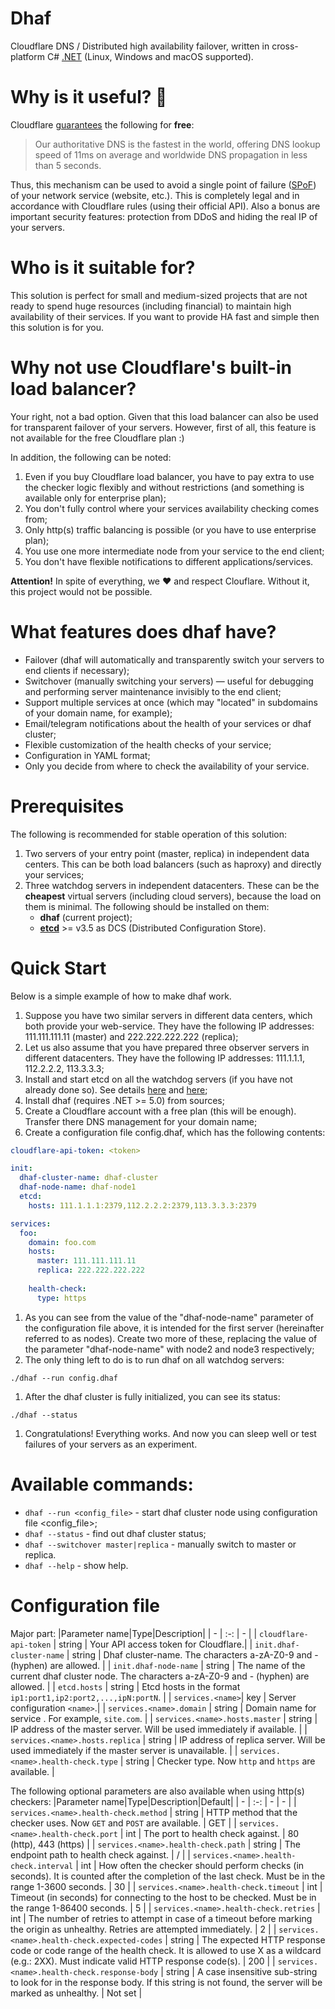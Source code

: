# Dhaf
Cloudflare DNS / Distributed high availability failover, written in cross-platform C# [.NET](https://github.com/dotnet) (Linux, Windows and macOS supported).

# Why is it useful? 🚀
Cloudflare [guarantees](https://www.cloudflare.com/dns/) the following for **free**:
> Our authoritative DNS is the fastest in the world, offering DNS lookup speed of 11ms on average and worldwide DNS propagation in less than 5 seconds.

Thus, this mechanism can be used to avoid a single point of failure ([SPoF](https://en.wikipedia.org/wiki/Single_point_of_failure)) of your network service (website, etc.). This is completely legal and in accordance with Cloudflare rules (using their official API).
Also a bonus are important security features: protection from DDoS and hiding the real IP of your servers.

# Who is it suitable for?
This solution is perfect for small and medium-sized projects that are not ready to spend huge resources (including financial) to maintain high availability of their services. If you want to provide HA fast and simple then this solution is for you.

# Why not use Cloudflare's built-in load balancer?
Your right, not a bad option. Given that this load balancer can also be used for transparent failover of your servers.
However, first of all, this feature is not available for the free Cloudflare plan :)

In addition, the following can be noted:
1. Even if you buy Cloudflare load balancer, you have to pay extra to use the checker logic flexibly and without restrictions (and something is available only for enterprise plan);
2. You don't fully control where your services availability checking comes from;
3. Only http(s) traffic balancing is possible (or you have to use enterprise plan);
4. You use one more intermediate node from your service to the end client;
5. You don't have flexible notifications to different applications/services.

**Attention!** In spite of everything, we ❤️ and respect Clouflare. Without it, this project would not be possible. 

# What features does dhaf have?
- Failover (dhaf will automatically and transparently switch your servers to end clients if necessary);
- Switchover (manually switching your servers) — useful for debugging and performing server maintenance invisibly to the end client;
- Support multiple services at once (which may "located" in subdomains of your domain name, for example);
- Email/telegram notifications about the health of your services or dhaf cluster;
- Flexible customization of the health checks of your service;
- Configuration in YAML format;
- Only you decide from where to check the availability of your service.

# Prerequisites
The following is recommended for stable operation of this solution:
1. Two servers of your entry point (master, replica) in independent data centers. This can be both load balancers (such as haproxy) and directly your services;
2. Three watchdog servers in independent datacenters. These can be the **cheapest** virtual servers (including cloud servers), because the load on them is minimal. The following should be installed on them:
    - **dhaf** (current project);
    - **[etcd](https://github.com/etcd-io/etcd)** >= v3.5 as DCS (Distributed Configuration Store).

# Quick Start
Below is a simple example of how to make dhaf work.
1. Suppose you have two similar servers in different data centers, which both provide your web-service. They have the following IP addresses: 111.111.111.11 (master) and 222.222.222.222 (replica);
1. Let us also assume that you have prepared three observer servers in different datacenters. They have the following IP addresses: 111.1.1.1, 112.2.2.2, 113.3.3.3;
1. Install and start etcd on all the watchdog servers (if you have not already done so). See details [here](https://etcd.io/docs/v3.5/quickstart/) and [here](https://etcd.io/docs/v3.5/op-guide/clustering/);
1. Install dhaf (requires .NET >= 5.0) from sources;
3. Create a Cloudflare account with a free plan (this will be enough). Transfer there DNS management for your domain name;
4. Create a configuration file config.dhaf, which has the following contents:
```yaml
cloudflare-api-token: <token>

init:
  dhaf-cluster-name: dhaf-cluster
  dhaf-node-name: dhaf-node1
  etcd:
    hosts: 111.1.1.1:2379,112.2.2.2:2379,113.3.3.3:2379 

services:
  foo:
    domain: foo.com
    hosts:
      master: 111.111.111.11
      replica: 222.222.222.222
    
    health-check:
      type: https
```
1. As you can see from the value of the "dhaf-node-name" parameter of the configuration file above, it is intended for the first server (hereinafter referred to as nodes). Create two more of these, replacing the value of the parameter "dhaf-node-name" with node2 and node3 respectively;
1. The only thing left to do is to run dhaf on all watchdog servers:
```shell
./dhaf --run config.dhaf
```
1. After the dhaf cluster is fully initialized, you can see its status:
```shell
./dhaf --status
```
1. Congratulations! Everything works. And now you can sleep well or test failures of your servers as an experiment.

# Available commands:
- `dhaf --run <config_file>` - start dhaf cluster node using configuration file <config_file>;
- `dhaf --status` - find out dhaf cluster status;
- `dhaf --switchover master|replica` - manually switch to master or replica.
- `dhaf --help` - show help.

# Configuration file
Major part:
|Parameter name|Type|Description|
| - | :-: | - |
| `cloudflare-api-token` | string | Your API access token for Cloudflare.|
| `init.dhaf-cluster-name` | string | Dhaf cluster-name. The characters a-zA-Z0-9 and - (hyphen) are allowed. |
| `init.dhaf-node-name` | string | The name of the current dhaf cluster node. The characters a-zA-Z0-9 and - (hyphen) are allowed. |
| `etcd.hosts` | string | Etcd hosts in the format `ip1:port1,ip2:port2,...,ipN:portN`. |
| `services.<name>`| key | Server configuration `<name>`.|
| `services.<name>.domain` | string | Domain name for service <name>. For example, `site.com`. |
| `services.<name>.hosts.master` | string | IP address of the master server. Will be used immediately if available. |
| `services.<name>.hosts.replica` | string | IP address of replica server. Will be used immediately if the master server is unavailable. |
| `services.<name>.health-check.type` | string | Checker type. Now `http` and `https` are available. |

The following optional parameters are also available when using http(s) checkers:
|Parameter name|Type|Description|Default|
| - | :-: | - | - |
| `services.<name>.health-check.method` | string | HTTP method that the checker uses. Now `GET` and `POST` are available. | GET |
| `services.<name>.health-check.port` | int | The port to health check against. | 80 (http), 443 (https) |
| `services.<name>.health-check.path` | string | The endpoint path to health check against. | / |
| `services.<name>.health-check.interval` | int | How often the checker should perform checks (in seconds). It is counted after the completion of the last check. Must be in the range 1-3600 seconds. | 30 |
| `services.<name>.health-check.timeout` | int | Timeout (in seconds) for connecting to the host to be checked. Must be in the range 1-86400 seconds. | 5 |
| `services.<name>.health-check.retries` | int | The number of retries to attempt in case of a timeout before marking the origin as unhealthy. Retries are attempted immediately. | 2 |
| `services.<name>.health-check.expected-codes` | string | The expected HTTP response code or code range of the health check. It is allowed to use X as a wildcard (e.g.: 2XX). Must indicate valid HTTP response code(s). | 200 |
| `services.<name>.health-check.response-body` | string | A case insensitive sub-string to look for in the response body. If this string is not found, the server will be marked as unhealthy. | Not set |
